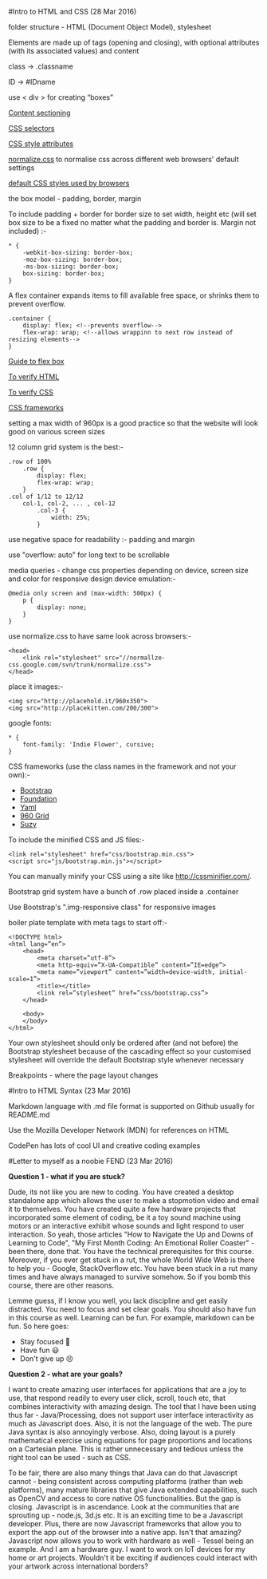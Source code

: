 #Intro to HTML and CSS (28 Mar 2016)

folder structure - HTML (Document Object Model), stylesheet

Elements are made up of tags (opening and closing), with optional attributes (with its associated values) and content

class -> .classname

ID -> #IDname

use < div > for creating “boxes”

[Content sectioning](https://developer.mozilla.org/en-US/docs/Web/HTML/Element#Content_sectioning)

[CSS selectors](https://css-tricks.com/how-css-selectors-work/)

[CSS style attributes](https://developer.mozilla.org/en-US/docs/Web/CSS/Reference)

[normalize.css](http://necolas.github.io/normalize.css/) to normalise css across different web browsers' default settings

[default CSS styles used by browsers](https://www.w3.org/TR/CSS21/sample.html)

the box model - padding, border, margin

To include padding + border for border size to set width, height etc (will set box size to be a fixed no matter what the padding and border is. Margin not included) :-

	* {
		-webkit-box-sizing: border-box;
		-moz-box-sizing: border-box;
		-ms-box-sizing: border-box;
		box-sizing: border-box;
	}

A flex container expands items to fill available free space, or shrinks them to prevent overflow.

	.container {
		display: flex; <!--prevents overflow-->
		flex-wrap: wrap; <!--allows wrappinn to next row instead of resizing elements-->
	}

[Guide to flex box](https://css-tricks.com/snippets/css/a-guide-to-flexbox/)

[To verify HTML](http://validator.w3.org/#validate_by_input)

[To verify CSS](http://jigsaw.w3.org/css-validator/#validate_by_input)

[CSS frameworks](https://en.wikipedia.org/wiki/CSS_frameworks)

setting a max width of 960px is a good practice so that the website will look good on various screen sizes

12 column grid system is the best:-

	.row of 100%
		.row {
			display: flex;
			flex-wrap: wrap;
		}
	.col of 1/12 to 12/12
		col-1, col-2, ... , col-12
			.col-3 {
				width: 25%;
			}

use negative space for readability :- padding and margin

use "overflow: auto" for long text to be scrollable

media queries - change css properties depending on device, screen size and color for responsive design
device emulation:-

	@media only screen and (max-width: 500px) {
		p {
			display: none;
		}
	}

use normalize.css to have same look across browsers:-

	<head>
		<link rel="stylesheet" src="//normallze-css.google.com/svn/trunk/normalize.css">
	</head>


place it images:-

	<img src="http://placehold.it/960x350">
	<img src="http://placekitten.com/200/300">

google fonts:

	* {
		font-family: 'Indie Flower', cursive;
	}

CSS frameworks (use the class names in the framework and not your own):-
 * [Bootstrap](http://getbootstrap.com/)
 * [Foundation](http://foundation.zurb.com/)
 * [Yaml](http://www.yaml.de/)
 * [960 Grid](http://960.gs/)
 * [Suzy](http://susy.oddbird.net/)

To include the minified CSS and JS files:-

	<link rel="stylesheet" href="css/bootstrap.min.css">
	<script src="js/bootstrap.min.js"></script>

You can manually minify your CSS using a site like http://cssminifier.com/.

Bootstrap grid system have a bunch of .row placed inside a .container

Use Bootstrap's ".img-responsive class" for responsive images

boiler plate template with meta tags to start off:-

	<!DOCTYPE html>
	<html lang=”en”>
		<head>
	 		<meta charset=”utf-8”>
			<meta http-equiv=”X-UA-Compatible” content=”IE=edge”>
			<meta name=”viewport” content=”width=device-width, initial-scale=1”>
			<title></title>
			<link rel=”stylesheet” href=”css/bootstrap.css”>
		</head>

		<body>
		</body>
	</html>

Your own stylesheet should only be ordered after (and not before) the Bootstrap stylesheet because of the cascading effect so your customised stylesheet will override the default Bootstrap style whenever necessary

Breakpoints - where the page layout changes


#Intro to HTML Syntax (23 Mar 2016)

Markdown language with .md file format is supported on Github usually for README.md

Use the Mozilla Developer Network (MDN) for references on HTML

CodePen has lots of cool UI and creative coding examples


#Letter to myself as a noobie FEND (23 Mar 2016)

**Question 1 - what if you are stuck?**

Dude, its not like you are new to coding. You have created a desktop standalone app which allows the user to make a stopmotion video and email it to themselves. You have created quite a few hardware projects that incorporated some element of coding, be it a toy sound machine using motors or an interactive exhibit whose sounds and light respond to user interaction. So yeah, those articles "How to Navigate the Up and Downs of Learning to Code", "My First Month Coding: An Emotional Roller Coaster" - been there, done that. You have the technical prerequisites for this course. Moreover, if you ever get stuck in a rut, the whole World Wide Web is there to help you - Google, StackOverflow etc. You have been stuck in a rut many times and have always managed to survive somehow. So if you bomb this course, there are other reasons.

Lemme guess, if I know you well, you lack discipline and get easily distracted. You need to focus and set clear goals. You should also have fun in this course as well. Learning can be fun. For example, markdown can be fun. So here goes:

* Stay focused :triumph:
* Have fun :smiley:
* Don't give up :persevere:


**Question 2 - what are your goals?**

I want to create amazing user interfaces for applications that are a joy to use, that respond readily to every user click, scroll, touch etc, that combines interactivity with amazing design. The tool that I have been using thus far - Java/Processing, does not support user interface interactivity as much as Javascript does. Also, it is not the language of the web. The pure Java syntax is also annoyingly verbose. Also, doing layout is a purely mathematical exercise using equations for page proportions and locations  on a Cartesian plane. This is rather unnecessary and tedious unless the right tool can be used - such as CSS.

To be fair, there are also many things that Java can do that Javascript cannot - being consistent across computing platforms (rather than web platforms), many mature libraries that give Java extended capabilities, such as OpenCV and access to core native OS functionalities. But the gap is closing. Javascript is in ascendance. Look at the communities that are sprouting up - node.js, 3d.js etc. It is an exciting time to be a Javascript developer. Plus, there are now Javascript frameworks that allow you to export the app out of the browser into a native app. Isn't that amazing? Javascript now allows you to work with hardware as well - Tessel being an example. And I am a hardware guy. I want to work on IoT devices for my home or art projects. Wouldn't it be exciting if audiences could interact with your artwork across international borders?


